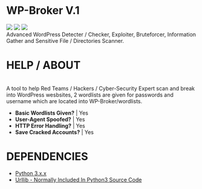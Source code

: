 # WP-Broker V.1
<img src="https://img.shields.io/badge/Python-3.X.X-critical.svg"> <img src="https://img.shields.io/badge/OS-Win%20%2F%20Unix%20%2F%20OSX-success.svg"> <img src="https://img.shields.io/badge/Version-1.0%20--%20First%20Version-yellow.svg"><br>
Advanced WordPress Detecter / Checker, Exploiter, Bruteforcer, Information Gather and Sensitive File / Directories Scanner.</br>

# HELP / ABOUT
<br>A tool to help Red Teams / Hackers / Cyber-Security Expert scan and break into WordPress wesbsites,
2 wordlists are given for passwords and username which are located into WP-Broker/wordlists.</br>
- <b>Basic Wordlists Given?</b> | Yes
- <b>User-Agent Spoofed?</b> | Yes
- <b>HTTP Error Handling?</b> | Yes
- <b>Save Cracked Accounts?</b> | Yes

# DEPENDENCIES
- [Python 3.x.x](https://www.python.org/downloads/)<br>
- [Urllib - Normally Included In Python3 Source Code](https://docs.python.org/3/library/urllib.html)<br>

